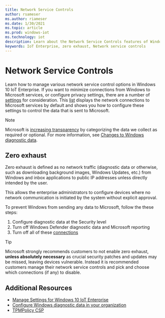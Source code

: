 ```yaml
---
title: Network Service Controls
author: rsameser
ms.author: riameser
ms.date: 1/30/2021
ms.topic: article
ms.prod: windows-iot
ms.technology: iot
description: Learn about the Network Service Controls features of Windows 10 IoT Enterprise.
keywords: IoT Enterprise, zero exhaust, Network service controls
---
```


# Network Service Controls
Learn how to manage various network service control options in Windows 10 IoT Enterprise. If you want to minimize connections from Windows to Microsoft services, or configure privacy settings, there are a number of [settings](https://docs.microsoft.com/windows/privacy/manage-connections-from-windows-operating-system-components-to-microsoft-services) for consideration. This [list](https://docs.microsoft.com/windows/privacy/manage-connections-from-windows-operating-system-components-to-microsoft-services#settings-for-windows-10-enterprise-edition) displays the network connections to Microsoft services by default and shows you how to configure these settings to control the data that is sent to Microsoft.

>[!NOTE]
>
> Microsoft is [increasing transparency](https://blogs.microsoft.com/on-the-issues/2019/04/30/increasing-transparency-and-customer-control-over-data/) by categorizing the data we collect as required or optional. For more information, see [Changes to Windows diagnostic data](https://docs.microsoft.com/windows/privacy/changes-to-windows-diagnostic-data-collection).


## Zero exhaust
Zero exhaust is defined as no network traffic (diagnostic data or otherwise, such as downloading background images, Windows Updates, etc.) from Windows and inbox applications to public IP addresses unless directly intended by the user.

This allows the enterprise administrators to configure devices where no network communication is initiated by the system without explicit approval.

To prevent Windows from sending any data to Microsoft, follow the these steps:
1. Configure diagnostic data at the Security level
2. Turn off Windows Defender diagnostic data and Microsoft reporting
3. Turn off all of these [connections](https://docs.microsoft.com/windows/privacy/manage-connections-from-windows-operating-system-components-to-microsoft-services#settings-for-windows-10-enterprise-edition)

>[!TIP]
>
> Microsoft strongly recommends customers to not enable zero exhaust, **unless absolutely necessary** as crucial security patches and updates may be missed, leaving devices vulnerable. Instead it is recommended customers manage their network service controls and pick and choose which connections (if any) to disable.


## Additional Resources
* [Manage Settings for Windows 10 IoT Enterprise](https://docs.microsoft.com/windows/privacy/manage-connections-from-windows-operating-system-components-to-microsoft-services#settings-for-windows-10-enterprise-edition)
* [Configure Windows diagnostic data in your organization](https://docs.microsoft.com/windows/privacy/configure-windows-diagnostic-data-in-your-organization)
* [TPMPolicy CSP](https://docs.microsoft.com/windows/client-management/mdm/tpmpolicy-csp#:~:text=Zero%20exhaust%20is%20defined%20as%20no%20network%20traffic,IP%20addresses%20unless%20directly%20intended%20by%20the%20user.)
